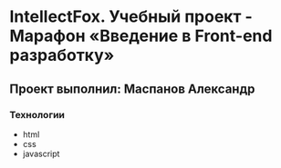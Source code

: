 # IntellectFox. Учебный проект - Марафон «Введение в Front-end разработку»
## Проект выполнил: Маспанов Александр

### Технологии
- html
- css
- javascript
